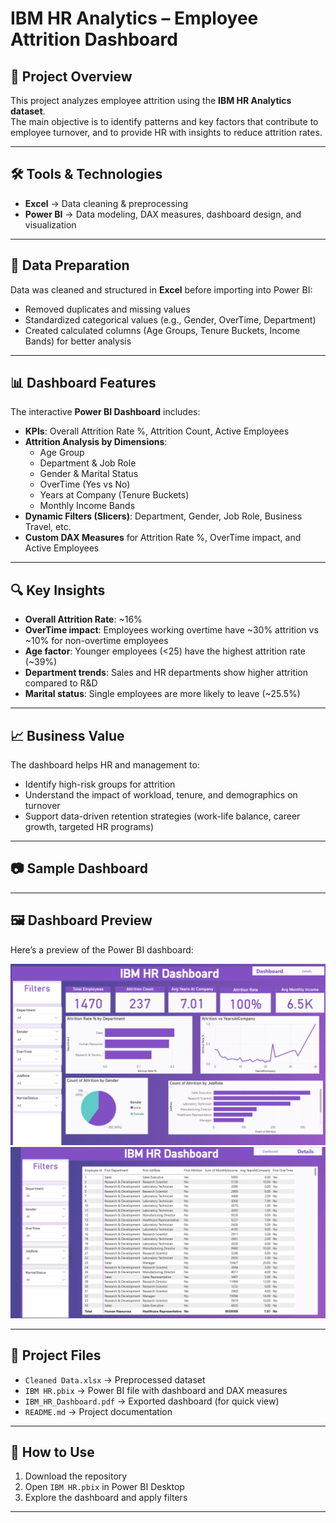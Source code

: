 # IBM HR Analytics – Employee Attrition Dashboard

## 📌 Project Overview
This project analyzes employee attrition using the **IBM HR Analytics dataset**.  
The main objective is to identify patterns and key factors that contribute to employee turnover, and to provide HR with insights to reduce attrition rates.

---

## 🛠️ Tools & Technologies
- **Excel** → Data cleaning & preprocessing  
- **Power BI** → Data modeling, DAX measures, dashboard design, and visualization  

---

## 🔄 Data Preparation
Data was cleaned and structured in **Excel** before importing into Power BI:
- Removed duplicates and missing values  
- Standardized categorical values (e.g., Gender, OverTime, Department)  
- Created calculated columns (Age Groups, Tenure Buckets, Income Bands) for better analysis  

---

## 📊 Dashboard Features
The interactive **Power BI Dashboard** includes:
- **KPIs**: Overall Attrition Rate %, Attrition Count, Active Employees  
- **Attrition Analysis by Dimensions**:
  - Age Group  
  - Department & Job Role  
  - Gender & Marital Status  
  - OverTime (Yes vs No)  
  - Years at Company (Tenure Buckets)  
  - Monthly Income Bands  
- **Dynamic Filters (Slicers)**: Department, Gender, Job Role, Business Travel, etc.  
- **Custom DAX Measures** for Attrition Rate %, OverTime impact, and Active Employees  

---

## 🔍 Key Insights
- **Overall Attrition Rate**: ~16%  
- **OverTime impact**: Employees working overtime have ~30% attrition vs ~10% for non-overtime employees  
- **Age factor**: Younger employees (<25) have the highest attrition rate (~39%)  
- **Department trends**: Sales and HR departments show higher attrition compared to R&D  
- **Marital status**: Single employees are more likely to leave (~25.5%)  

---

## 📈 Business Value
The dashboard helps HR and management to:
- Identify high-risk groups for attrition  
- Understand the impact of workload, tenure, and demographics on turnover  
- Support data-driven retention strategies (work-life balance, career growth, targeted HR programs)  

---

## 📷 Sample Dashboard
---

## 🖼️ Dashboard Preview  

Here’s a preview of the Power BI dashboard:  

![Dashboard Screenshot](https://github.com/MoHossam74/IBM-Project/blob/main/Screenshot%202025-09-04%20215001.png?raw=true)
![Dashboard Screenshot](https://github.com/MoHossam74/IBM-Project/blob/main/Screenshot%202025-09-10%20181402.png?raw=true)

---


## 📂 Project Files
- `Cleaned Data.xlsx` → Preprocessed dataset  
- `IBM HR.pbix` → Power BI file with dashboard and DAX measures  
- `IBM_HR_Dashboard.pdf` → Exported dashboard (for quick view)  
- `README.md` → Project documentation  

---

## 🚀 How to Use
1. Download the repository  
2. Open `IBM HR.pbix` in Power BI Desktop  
3. Explore the dashboard and apply filters  

---

